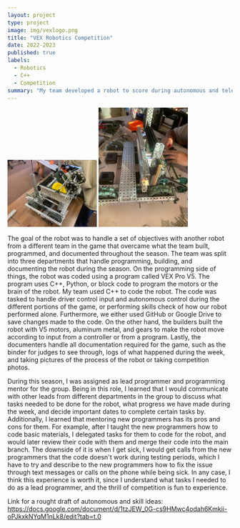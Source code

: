 ```yaml
---
layout: project
type: project
image: img/vexlogo.png
title: "VEX Robotics Competition"
date: 2022-2023
published: true
labels:
  - Robotics
  - C++
  - Competition
summary: "My team developed a robot to score during autonomous and teleop period of the game and handle a skills portion on the side of the game."
---
```


<div class="text-center p-4">
  <img width="200px" class="img-fluid" src="../img/robot.JPEG">
  <img width="200px" class="img-fluid" src="../img/mockup.JPEG">
</div>

The goal of the robot was to handle a set of objectives with another robot from a different team in the game that overcame what the team built, programmed, and documented throughout the season. The team was split into three departments that handle programming, building, and documenting the robot during the season. On the programming side of things, the robot was coded using a program called VEX Pro V5. The program uses C++, Python, or block code to program the motors or the brain of the robot. My team used C++ to code the robot. The code was tasked to handle driver control input and autonomous control during the different portions of the game, or performing skills check of how our robot performed alone. Furthermore, we either used GitHub or Google Drive to save changes made to the code. On the other hand, the builders built the robot with V5 motors, aluminum metal, and gears to make the robot move according to input from a controller or from a program. Lastly, the documenters handle all documentation required for the game, such as the binder for judges to see through, logs of what happened during the week, and taking pictures of the process of the robot or taking competition photos.

During this season, I was assigned as lead programmer and programming mentor for the group. Being in this role, I learned that I would communicate with other leads from different departments in the group to discuss what tasks needed to be done for the robot, what progress we have made during the week, and decide important dates to complete certain tasks by. Additionally, I learned that mentoring new programmers has its pros and cons for them. For example, after I taught the new programmers how to code basic materials, I delegated tasks for them to code for the robot, and would later review their code with them and merge their code into the main branch. The downside of it is when I get sick, I would get calls from the new programmers that the code doesn't work during testing periods, which I have to try and describe to the new programmers how to fix the issue through text messages or calls on the phone while being sick. In any case, I think this experience is worth it, since I understand what tasks I needed to do as a lead programmer, and the thrill of competition is fun to experience.

Link for a rought draft of autonomous and skill ideas: <https://docs.google.com/document/d/1tzJEW_0G-cs9HMwc4odah6Kmkii-oPJkxkNYqM1nLk8/edit?tab=t.0>

